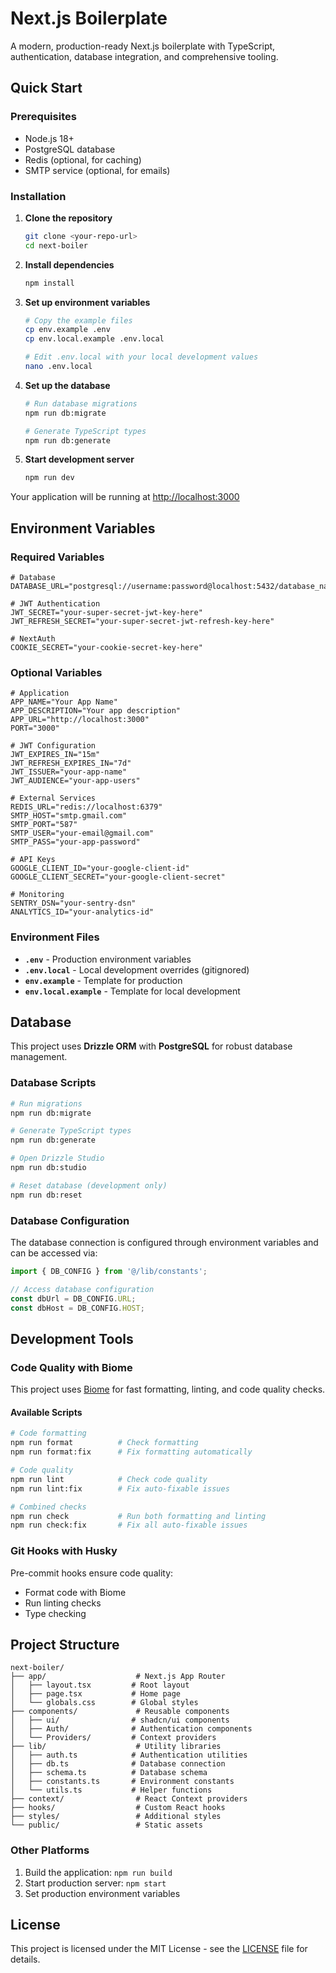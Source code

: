 # Next.js Boilerplate

A modern, production-ready Next.js boilerplate with TypeScript, authentication, database integration, and comprehensive tooling.

## Quick Start

### Prerequisites

- Node.js 18+ 
- PostgreSQL database
- Redis (optional, for caching)
- SMTP service (optional, for emails)

### Installation

1. **Clone the repository**
   ```bash
   git clone <your-repo-url>
   cd next-boiler
   ```

2. **Install dependencies**
   ```bash
   npm install
   ```

3. **Set up environment variables**
   ```bash
   # Copy the example files
   cp env.example .env
   cp env.local.example .env.local
   
   # Edit .env.local with your local development values
   nano .env.local
   ```

4. **Set up the database**
   ```bash
   # Run database migrations
   npm run db:migrate
   
   # Generate TypeScript types
   npm run db:generate
   ```

5. **Start development server**
   ```bash
   npm run dev
   ```

Your application will be running at [http://localhost:3000](http://localhost:3000)

## Environment Variables

### Required Variables

```env
# Database
DATABASE_URL="postgresql://username:password@localhost:5432/database_name"

# JWT Authentication
JWT_SECRET="your-super-secret-jwt-key-here"
JWT_REFRESH_SECRET="your-super-secret-jwt-refresh-key-here"

# NextAuth
COOKIE_SECRET="your-cookie-secret-key-here"
```

### Optional Variables

```env
# Application
APP_NAME="Your App Name"
APP_DESCRIPTION="Your app description"
APP_URL="http://localhost:3000"
PORT="3000"

# JWT Configuration
JWT_EXPIRES_IN="15m"
JWT_REFRESH_EXPIRES_IN="7d"
JWT_ISSUER="your-app-name"
JWT_AUDIENCE="your-app-users"

# External Services
REDIS_URL="redis://localhost:6379"
SMTP_HOST="smtp.gmail.com"
SMTP_PORT="587"
SMTP_USER="your-email@gmail.com"
SMTP_PASS="your-app-password"

# API Keys
GOOGLE_CLIENT_ID="your-google-client-id"
GOOGLE_CLIENT_SECRET="your-google-client-secret"

# Monitoring
SENTRY_DSN="your-sentry-dsn"
ANALYTICS_ID="your-analytics-id"
```

### Environment Files

- **`.env`** - Production environment variables
- **`.env.local`** - Local development overrides (gitignored)
- **`env.example`** - Template for production
- **`env.local.example`** - Template for local development

## Database

This project uses **Drizzle ORM** with **PostgreSQL** for robust database management.

### Database Scripts

```bash
# Run migrations
npm run db:migrate

# Generate TypeScript types
npm run db:generate

# Open Drizzle Studio
npm run db:studio

# Reset database (development only)
npm run db:reset
```

### Database Configuration

The database connection is configured through environment variables and can be accessed via:

```typescript
import { DB_CONFIG } from '@/lib/constants';

// Access database configuration
const dbUrl = DB_CONFIG.URL;
const dbHost = DB_CONFIG.HOST;
```

## Development Tools

### Code Quality with Biome

This project uses [Biome](https://biomejs.dev/) for fast formatting, linting, and code quality checks.

#### Available Scripts

```bash
# Code formatting
npm run format          # Check formatting
npm run format:fix      # Fix formatting automatically

# Code quality
npm run lint            # Check code quality
npm run lint:fix        # Fix auto-fixable issues

# Combined checks
npm run check           # Run both formatting and linting
npm run check:fix       # Fix all auto-fixable issues
```

### Git Hooks with Husky

Pre-commit hooks ensure code quality:
- Format code with Biome
- Run linting checks
- Type checking

## Project Structure

```
next-boiler/
├── app/                    # Next.js App Router
│   ├── layout.tsx         # Root layout
│   ├── page.tsx           # Home page
│   └── globals.css        # Global styles
├── components/             # Reusable components
│   ├── ui/                # shadcn/ui components
│   ├── Auth/              # Authentication components
│   └── Providers/         # Context providers
├── lib/                    # Utility libraries
│   ├── auth.ts            # Authentication utilities
│   ├── db.ts              # Database connection
│   ├── schema.ts          # Database schema
│   ├── constants.ts       # Environment constants
│   └── utils.ts           # Helper functions
├── context/                # React Context providers
├── hooks/                  # Custom React hooks
├── styles/                 # Additional styles
└── public/                 # Static assets
```

### Other Platforms

1. Build the application: `npm run build`
2. Start production server: `npm start`
3. Set production environment variables

## License

This project is licensed under the MIT License - see the [LICENSE](LICENSE) file for details.
